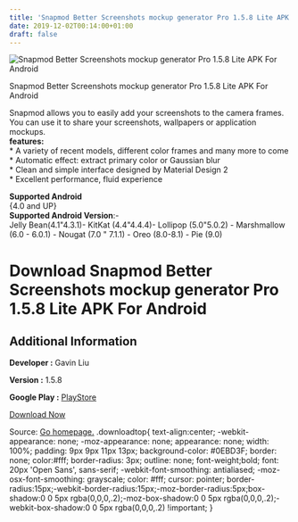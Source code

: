 ```yaml
---
title: 'Snapmod Better Screenshots mockup generator Pro 1.5.8 Lite APK For Android'
date: 2019-12-02T00:14:00+01:00
draft: false
---
```


![Snapmod Better Screenshots mockup generator Pro 1.5.8 Lite APK For Android](https://i2.wp.com/apkhome.net/wp-content/uploads/2019/12/Snapmod-Better-Screenshots-mockup-generator-Pro-1.5.8-Lite.png "Snapmod Better Screenshots mockup generator Pro 1.5.8 Lite APK For Android")

  

Snapmod Better Screenshots mockup generator Pro 1.5.8 Lite APK For Android

Snapmod allows you to easily add your screenshots to the camera frames. You can use it to share your screenshots, wallpapers or application mockups.  
**features:**  
\* A variety of recent models, different color frames and many more to come  
\* Automatic effect: extract primary color or Gaussian blur  
\* Clean and simple interface designed by Material Design 2  
\* Excellent performance, fluid experience

**Supported Android**  
{4.0 and UP}  
**Supported Android Version**:-  
Jelly Bean(4.1"4.3.1)- KitKat (4.4"4.4.4)- Lollipop (5.0"5.0.2) - Marshmallow (6.0 - 6.0.1) - Nougat (7.0 " 7.1.1) - Oreo (8.0-8.1) - Pie (9.0)

Download Snapmod Better Screenshots mockup generator Pro 1.5.8 Lite APK For Android
===================================================================================

Additional Information
----------------------

**Developer :** Gavin Liu

**Version :** 1.5.8

**Google Play :** [PlayStore](https://play.google.com/store/apps/details?id=cn.gavinliu.snapmod)

  

[Download Now](https://store4app.co/post/snapmod-better-screenshots-mockup-generator-pro-1-5-8-lite-apk-for-android_1575224219)

  
Source: [Go homepage.](https://store4app.co/post/snapmod-better-screenshots-mockup-generator-pro-1-5-8-lite-apk-for-android_1575224219) .downloadtop{ text-align:center; -webkit-appearance: none; -moz-appearance: none; appearance: none; width: 100%; padding: 9px 9px 11px 13px; background-color: #0EBD3F; border: none; color:#fff; border-radius: 3px; outline: none; font-weight;bold; font: 20px 'Open Sans', sans-serif; -webkit-font-smoothing: antialiased; -moz-osx-font-smoothing: grayscale; color: #fff; cursor: pointer; border-radius:15px;-webkit-border-radius:15px;-moz-border-radius:5px;box-shadow:0 0 5px rgba(0,0,0,.2);-moz-box-shadow:0 0 5px rgba(0,0,0,.2);-webkit-box-shadow:0 0 5px rgba(0,0,0,.2) !important; }